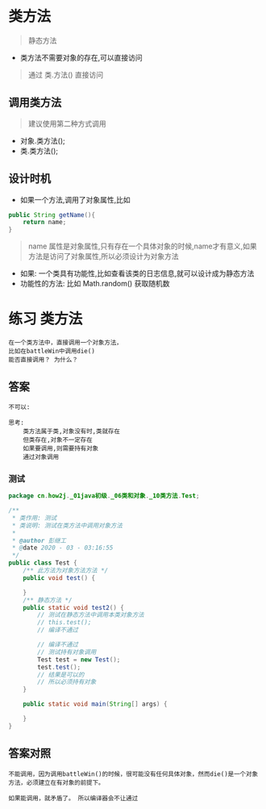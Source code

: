 # 类方法
> 静态方法

* 类方法不需要对象的存在,可以直接访问
> 通过 类.方法() 直接访问

## 调用类方法
> 建议使用第二种方式调用

* 对象.类方法();
* 类.类方法();

## 设计时机

* 如果一个方法,调用了对象属性,比如

```java
public String getName(){
    return name;
}
```
> name 属性是对象属性,只有存在一个具体对象的时候,name才有意义,如果方法是访问了对象属性,所以必须设计为对象方法

* 如果: 一个类具有功能性,比如查看该类的日志信息,就可以设计成为静态方法
* 功能性的方法: 比如 Math.random() 获取随机数

# 练习 类方法

```text
在一个类方法中，直接调用一个对象方法，
比如在battleWin中调用die()
能否直接调用？ 为什么？ 
```

## 答案

```text
不可以:

思考:
    类方法属于类,对象没有时,类就存在
    但类存在,对象不一定存在
    如果要调用,则需要持有对象
    通过对象调用
```

### 测试

```java
package cn.how2j._01java初级._06类和对象._10类方法.Test;

/**
 * 类作用: 测试
 * 类说明: 测试在类方法中调用对象方法
 *
 * @author 彭继工
 * @date 2020 - 03 - 03:16:55
 */
public class Test {
    /** 此方法为对象方法方法 */
    public void test() {

    }
    /** 静态方法 */
    public static void test2() {
        // 测试在静态方法中调用本类对象方法
        // this.test();
        // 编译不通过

        // 编译不通过
        // 测试持有对象调用
        Test test = new Test();
        test.test();
        // 结果是可以的
        // 所以必须持有对象
    }

    public static void main(String[] args) {

    }
}
```

## 答案对照

```text
不能调用，因为调用battleWin()的时候，很可能没有任何具体对象，然而die()是一个对象方法，必须建立在有对象的前提下。

如果能调用，就矛盾了。 所以编译器会不让通过 
```